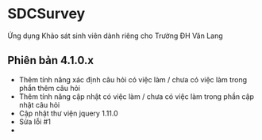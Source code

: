 SDCSurvey
=========

Ứng dụng Khảo sát sinh viên dành riêng cho Trường ĐH Văn Lang

Phiên bản 4.1.0.x
------------------
- Thêm tính năng xác định câu hỏi có việc làm / chưa có việc làm trong phần thêm câu hỏi
- Thêm tính năng cập nhật có việc làm / chưa có việc làm trong phần cập nhật câu hỏi
- Cập nhật thư viện jquery 1.11.0
- Sửa lỗi #1
- 
